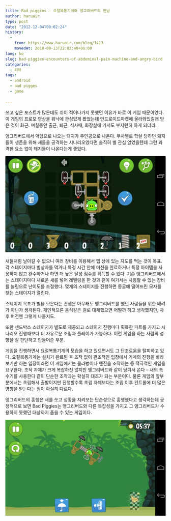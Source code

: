 ```yaml
---
title: Bad piggies – 요절복통기계와 앵그리버드의 만남
author: haruair
type: post
date: "2012-12-04T00:02:24"
history:
  - 
    from: https://www.haruair.com/blog/1413
    movedAt: 2018-09-13T22:02:40+00:00
lang: ko
slug: bad-piggies-encounters-of-abdominal-pain-machine-and-angry-bird
categories:
  - 리뷰
tags:
  - android
  - bad pigges
  - game

---
```

쓰고 싶은 포스트가 많은데도 쉬이 적어나가지 못했던 이유가 바로 이 게임 때문이었다. 이 게임의 프로모 영상을 워낙에 관심있게 봤었는데 안드로이드마켓에 올라와있길래 받은 것이 화근. 며칠동안 출근, 퇴근, 식사때, 화장실에 가서도 부지런히 하게 되더라.

앵그리버드에서 악당으로 나오는 돼지가 주인공으로 나온다. 무차별로 학살 당하던 돼지들이 생존을 위해 새들을 공격하는 시나리오였다면 솔직히 별 관심 없었을텐데 그런 과격한 요소 없이 돼지들이 나온다는게 좋았다.

![](wpid-Screenshot_2012-12-04-10-58-35.png)

새들처럼 날아갈 수 없으니 여러 장비를 이용해서 맵 상에 있는 지도를 먹는 것이 목표. 각 스테이지마다 별상자를 먹거나 특정 시간 안에 미션을 완료하거나 특정 아이템을 사용하지 않고 완수하거나 하면 더 높은 달성 점수를 획득할 수 있다. 기존 앵그리버드에서는 스테이지마다 새로운 새를 넣어 레벨링을 한 것과 같이 여기서는 사용할 수 있는 장비를 늘림으로 난이도를 조절했다. 몇개의 스테이지를 진행하면 동굴에 떨어뜨린 모자를 찾는 스테이지가 열린다.

스테이지 목표가 별을 모은다는 컨셉은 아무래도 앵그리버드를 했던 사람들을 위한 배려가 아닌가 생각된다. 개인적으론 음식같은 걸로 대체했으면 어떨까 하고 생각했지만, 차후 버전엔 그렇게 나올지도.

또한 샌드박스 스테이지가 별도로 제공되고 스테이지 진행마다 획득한 파트를 가지고 시나리오 진행때보다 더 자유로운 조립과 플레이가 가능하다. 이런 게임을 하는 사람의 성향을 잘 판단하고 만들어준 부분.

게임을 진행하면서 요절복통기계의 모습을 하고 있으면서도 그 단조로움을 탈피하고 있다. 요절복통기계는 설치가 완료된 후 조작 없이 관조적인 입장에서 기계의 진행을 바라보기만 하는 입장이라면 이 게임에서는 콜라병이나 엔진을 조작하는 등 적극적인 개입을 요구한다. 조작 자체가 크게 복잡하진 않지만 앵그리버드와 같이 당겨서 쏜다 &#8211; 새의 특수기를 사용한다 같이 단순한 조작과는 확실히 대조가 되는 부분이다. 물론 게임의 앞부분에서는 조립해서 출발이지만 진행할수록 조립 자체보다는 조립 이후 컨트롤에 더 많은 영향을 받는다는 점이 확실히 다르다. 

앵그리버드의 흥행은 새를 쏘고 상황을 지켜보는 단순성으로 흥행했다고 생각하는데 긍정적으로 보면 Bad Piggies는 앵그리버드와 다른 복잡성을 가지고 그 앵그리버드가 수용하지 못했던 대상까지 품을 수 있는 게임이다.

![](wpid-Screenshot_2012-12-04-10-59-34.png)
